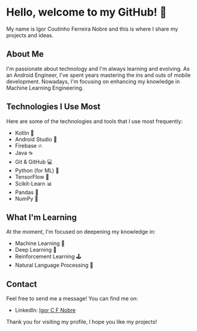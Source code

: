 # Hello, welcome to my GitHub! 👋

My name is Igor Coutinho Ferreira Nobre and this is where I share my projects and ideas.

## About Me

I'm passionate about technology and I'm always learning and evolving. As an Android Engineer, I've spent years mastering the ins and outs of mobile development. Nowadays, I'm focusing on enhancing my knowledge in Machine Learning Engineering.

## Technologies I Use Most

Here are some of the technologies and tools that I use most frequently:

- Kotlin 🚀
- Android Studio 📱
- Firebase 🔥
- Java ☕
- Git & GitHub 💻
- Python (for ML) 🐍
- TensorFlow 🧠
- Scikit-Learn 📊
- Pandas 🐼
- NumPy 🔢

## What I'm Learning

At the moment, I'm focused on deepening my knowledge in:

- Machine Learning 🤖
- Deep Learning 🧠
- Reinforcement Learning 🕹️
- Natural Language Processing 📝

## Contact

Feel free to send me a message! You can find me on:

- LinkedIn: [Igor C F Nobre](https://www.linkedin.com/in/igor-coutinho-ferreira-nobre-535a2675/)

Thank you for visiting my profile, I hope you like my projects!
